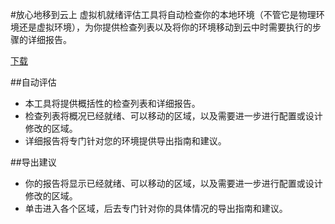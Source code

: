 <properties linkid="vm-readiness-assessment" urlDisplayName="Azure 虚拟机就绪评估" pageTitle="Azure 虚拟机就绪评估" metaKeywords="Azure 虚拟机就绪评估" description="Azure 虚拟机就绪评估" metaCanonical="" services="downloads" documentationCenter="downloads" title="Azure 虚拟机就绪评估" authors="ACom" solutions="" manager="" editor="Haifeng Liu" />
<tags ms.service="downloads"
    ms.date=""
    wacn.date=""
    />

#放心地移到云上
虚拟机就绪评估工具将自动检查你的本地环境（不管它是物理环境还是虚拟环境），为你提供检查列表以及将你的环境移动到云中时需要执行的步骤的详细报告。

<A href="http://go.microsoft.com/fwlink/?linkid=391029&clcid=0x804">下载</A>

##自动评估
  <UL>
    <LI>本工具将提供概括性的检查列表和详细报告。</LI>
    <LI>检查列表将概况已经就绪、可以移动的区域，以及需要进一步进行配置或设计修改的区域。</LI>
    <LI>详细报告将专门针对您的环境提供导出指南和建议。</LI>
  </UL>
##导出建议
  <UL>
    <LI>你的报告将显示已经就绪、可以移动的区域，以及需要进一步进行配置或设计修改的区域。</LI>
    <LI>单击进入各个区域，后去专门针对你的具体情况的导出指南和建议。</LI>
  </UL>
</div>
